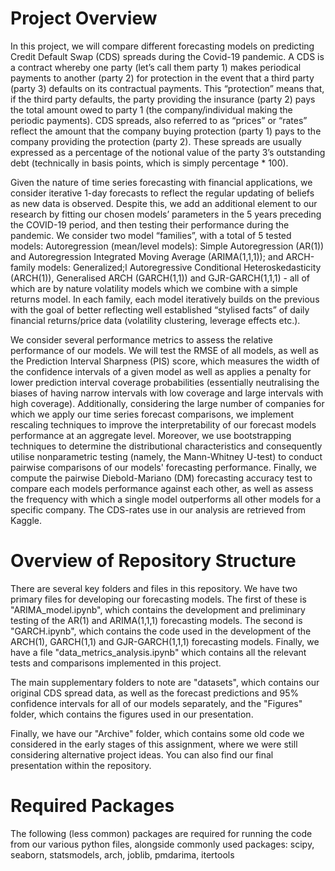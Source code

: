 # Project Overview

In this project, we will compare different forecasting models on predicting Credit Default Swap (CDS) spreads during the Covid-19 pandemic. A CDS is a contract whereby one party (let’s call them party 1) makes periodical payments to another (party 2) for protection in the event that a third party (party 3) defaults on its contractual payments. This “protection” means that, if the third party defaults, the party providing the insurance (party 2) pays the total amount owed to party 1 (the company/individual making the periodic payments). CDS spreads, also referred to as “prices” or “rates” reflect the amount that the company buying protection (party 1) pays to the company providing the protection (party 2). These spreads are usually expressed as a percentage of the notional value of the party 3’s outstanding debt (technically in basis points, which is simply percentage * 100). 

Given the nature of time series forecasting with financial applications, we consider iterative 1-day forecasts to reflect the regular updating of beliefs as new data is observed. Despite this, we add an additional element to our research by fitting our chosen models’ parameters in the 5 years preceding the COVID-19 period, and then testing their performance during the pandemic. We consider two model “families”, with a total of 5 tested models: Autoregression (mean/level models): Simple Autoregression (AR(1)) and Autoregression Integrated Moving Average (ARIMA(1,1,1));  and ARCH-family models: Generalized;l Autoregressive Conditional Heteroskedasticity (ARCH(1)), Generalised ARCH (GARCH(1,1)) and GJR-GARCH(1,1,1) - all of which are by nature volatility models which we combine with a simple returns model. In each family, each model iteratively builds on the previous with the goal of better reflecting well established “stylised facts” of daily financial returns/price data (volatility clustering, leverage effects etc.). 

We consider several performance metrics to assess the relative performance of our models. We will test the RMSE of all models, as well as the Prediction Interval Sharpness (PIS) score, which measures the width of the confidence intervals of a given model as well as applies a penalty for lower prediction interval coverage probabilities (essentially neutralising the biases of having narrow intervals with low coverage and large intervals with high coverage). Additionally, considering the large number of companies for which we apply our time series forecast comparisons, we implement rescaling techniques to improve the interpretability of our forecast models performance at an aggregate level. Moreover, we use bootstrapping techniques to determine the distributional characteristics and consequently utilise nonparametric testing (namely, the Mann-Whitney U-test) to conduct pairwise comparisons of our models' forecasting performance. Finally, we compute the pairwise Diebold-Mariano (DM) forecasting accuracy test to compare each models performance against each other, as well as assess the frequency with which a single model outperforms all other models for a specific company. The CDS-rates use in our analysis are retrieved from Kaggle.

# Overview of Repository Structure

There are several key folders and files in this repository. We have two primary files for developing our forecasting models. The first of these is "ARIMA_model.ipynb", which contains the development and preliminary testing of the AR(1) and ARIMA(1,1,1) forecasting models. The second is "GARCH.ipynb", which contains the code used in the development of the ARCH(1), GARCH(1,1) and GJR-GARCH(1,1,1) forecasting models. Finally, we have a file "data_metrics_analysis.ipynb" which contains all the relevant tests and comparisons implemented in this project. 

The main supplementary folders to note are "datasets", which contains our original CDS spread data, as well as the forecast predictions and 95% confidence intervals for all of our models separately, and the "Figures" folder, which contains the figures used in our presentation.

Finally, we have our "Archive" folder, which contains some old code we considered in the early stages of this assignment, where we were still considering alternative project ideas. You can also find our final presentation within the repository. 

# Required Packages

The following (less common) packages are required for running the code from our various python files, alongside commonly used packages:
scipy, seaborn, statsmodels, arch, joblib, pmdarima, itertools
